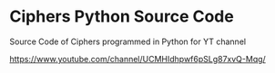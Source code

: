 # Ciphers Python Source Code
Source Code of Ciphers programmed in Python for YT channel

https://www.youtube.com/channel/UCMHIdhpwf6pSLg87xvQ-Mqg/
